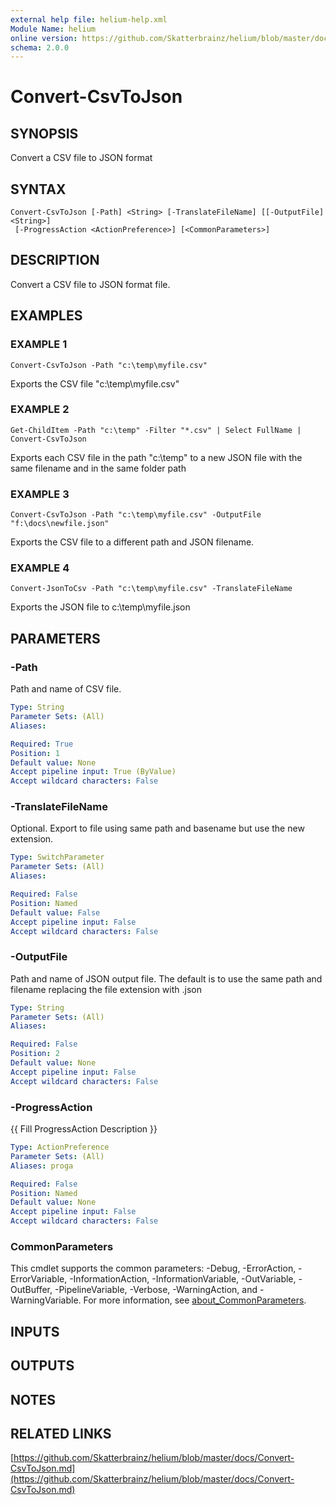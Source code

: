 ```yaml
---
external help file: helium-help.xml
Module Name: helium
online version: https://github.com/Skatterbrainz/helium/blob/master/docs/Convert-CsvToJson.md
schema: 2.0.0
---
```


# Convert-CsvToJson

## SYNOPSIS
Convert a CSV file to JSON format

## SYNTAX

```
Convert-CsvToJson [-Path] <String> [-TranslateFileName] [[-OutputFile] <String>]
 [-ProgressAction <ActionPreference>] [<CommonParameters>]
```

## DESCRIPTION
Convert a CSV file to JSON format file.

## EXAMPLES

### EXAMPLE 1
```
Convert-CsvToJson -Path "c:\temp\myfile.csv"
```

Exports the CSV file "c:\temp\myfile.csv"

### EXAMPLE 2
```
Get-ChildItem -Path "c:\temp" -Filter "*.csv" | Select FullName | Convert-CsvToJson
```

Exports each CSV file in the path "c:\temp" to a new JSON file with the same filename and in the same folder path

### EXAMPLE 3
```
Convert-CsvToJson -Path "c:\temp\myfile.csv" -OutputFile "f:\docs\newfile.json"
```

Exports the CSV file to a different path and JSON filename.

### EXAMPLE 4
```
Convert-JsonToCsv -Path "c:\temp\myfile.csv" -TranslateFileName
```

Exports the JSON file to c:\temp\myfile.json

## PARAMETERS

### -Path
Path and name of CSV file.

```yaml
Type: String
Parameter Sets: (All)
Aliases:

Required: True
Position: 1
Default value: None
Accept pipeline input: True (ByValue)
Accept wildcard characters: False
```

### -TranslateFileName
Optional.
Export to file using same path and basename but use the new extension.

```yaml
Type: SwitchParameter
Parameter Sets: (All)
Aliases:

Required: False
Position: Named
Default value: False
Accept pipeline input: False
Accept wildcard characters: False
```

### -OutputFile
Path and name of JSON output file.
The default is to use the same path and filename replacing the file extension with .json

```yaml
Type: String
Parameter Sets: (All)
Aliases:

Required: False
Position: 2
Default value: None
Accept pipeline input: False
Accept wildcard characters: False
```

### -ProgressAction
{{ Fill ProgressAction Description }}

```yaml
Type: ActionPreference
Parameter Sets: (All)
Aliases: proga

Required: False
Position: Named
Default value: None
Accept pipeline input: False
Accept wildcard characters: False
```

### CommonParameters
This cmdlet supports the common parameters: -Debug, -ErrorAction, -ErrorVariable, -InformationAction, -InformationVariable, -OutVariable, -OutBuffer, -PipelineVariable, -Verbose, -WarningAction, and -WarningVariable. For more information, see [about_CommonParameters](http://go.microsoft.com/fwlink/?LinkID=113216).

## INPUTS

## OUTPUTS

## NOTES

## RELATED LINKS

[https://github.com/Skatterbrainz/helium/blob/master/docs/Convert-CsvToJson.md](https://github.com/Skatterbrainz/helium/blob/master/docs/Convert-CsvToJson.md)

